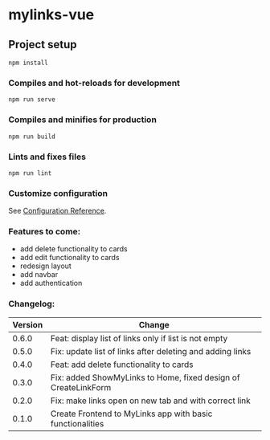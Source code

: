 # mylinks-vue

## Project setup
```
npm install
```

### Compiles and hot-reloads for development
```
npm run serve
```

### Compiles and minifies for production
```
npm run build
```

### Lints and fixes files
```
npm run lint
```

### Customize configuration
See [Configuration Reference](https://cli.vuejs.org/config/).

### Features to come:
- add delete functionality to cards
- add edit functionality to cards
- redesign layout
- add navbar
- add authentication

### Changelog:

| Version | Change |
| ------- | ----------- |
| 0.6.0 | Feat: display list of links only if list is not empty |
| 0.5.0 | Fix: update list of links after deleting and adding links |
| 0.4.0 | Feat: add delete functionality to cards |
| 0.3.0 | Fix: added ShowMyLinks to Home, fixed design of CreateLinkForm |
| 0.2.0 | Fix: make links open on new tab and with correct link |
| 0.1.0 | Create Frontend to MyLinks app with basic functionalities |
